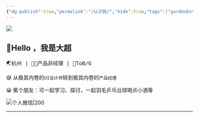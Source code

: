 ```yaml
---
{"dg-publish":true,"permalink":"/认识我/","hide":true,"tags":["gardenEntry"],"noteIcon":"","created":"2023-10-20T21:21:54.832+08:00"}
---
```


![](https://s2.loli.net/2023/08/26/sOjVklCpUMTu17v.png)
## 👋Hello ，我是大超

<kbd>🌏杭州   |  👨‍💻产品非经理  | 🤵ToB/G</kbd>


😅 从极其内卷的`UI设计师`转到极其内卷的`产品经理`

😀 蕉个朋友：可一起学习、探讨，一起羽毛乒乓台球喝点小酒等

![个人微信|200](https://s2.loli.net/2023/08/23/L6nKkcS5ImzMXOE.png)

---